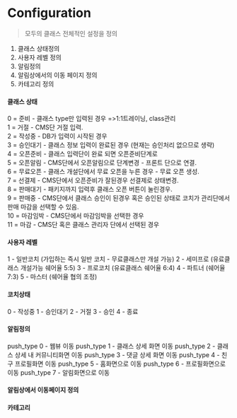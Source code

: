 # Configuration

> 모두의 클래스 전체적인 설정을 정의

1. 클래스 상태정의 
2. 사용자 레벨 정의 
3. 알림정의
4. 알림상에서의 이동 페이지 정의
5. 카테고리 정의


#### 클래스 상태
0 = 준비						- 클래스 type만 입력된 경우 =>1:1트레이닝, class관리    
1 = 거절						- CMS단 거절 입력.     
2 = 작성중				- DB가 입력이 시작된 경우      
3 = 승인대기				- 클래스 정보 입력이 완료된 경우 (현재는 승인처리 없으므로 생략)     
4 = 오픈준비				- 클래스 입력단이 완료 되면 오픈준비단계로    
5 = 오픈알림				- CMS단에서 오픈알림으로 단계변경 - 프론트 단으로 연결.     
6 = 무료오픈				- 클래스 개설단에서 무료 오픈을 누른 경우 - 무료 오픈 생성.    
7 = 선결제					- CMS단에서 오픈준비가 잘된경우 선결제로 상태변경.    
8 = 판매대기				- 패키지까지 입력후 클래스 오픈 버튼이 눌린경우.     
9 = 판매중					- CMS단에서 클래스 승인이 된경우 혹은 승인된 상태로 코치가 관리단에서 판매 마감을 선택할 수 있음.     
10 = 마감임박				- CMS단에서 마감임박을 선택한 경우    
11 = 마감					- CMS단 혹은 클래스 관리자 단에서 선택된 경우    


#### 사용자 레벨
1 - 일반코치 (가입하는 즉시 일반 코치 - 무료클래스만 개설 가능)
2 - 세미프로 (유료클래스 개설가능 쉐어율 5:5)
3 - 프로코치 (유료클래스 쉐어율 6:4)
4 - 파트너 (쉐어율 7:3)
5 - 마스터 (쉐어율 협의 조정)


#### 코치상태
0 - 작성중
1 - 승인대기
2 - 거절
3 - 승인
4 - 종료

#### 알림정의
push_type 0 - 웹뷰 이동
push_type 1 - 클래스 상세 화면 이동
push_type 2 - 클래스 상세 내 커뮤니티화면 이동
push_type 3 - 댓글 상세 화면 이동
push_type 4 - 친구 프로필화면 이동
push_type 5 - 홈화면으로 이동
push_type 6 - 프로필화면으로 이동
push_type 7 - 알림화면으로 이동

#### 알림상에서 이동페이지 정의


#### 카테고리
